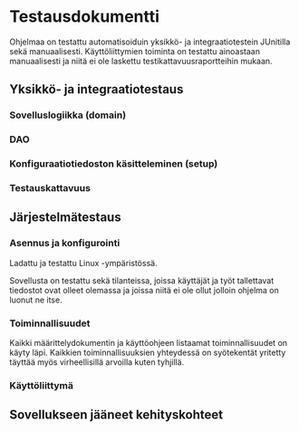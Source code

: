 <h1>Testausdokumentti</h1>

Ohjelmaa on testattu automatisoiduin yksikkö- ja integraatiotestein JUnitilla sekä manuaalisesti. Käyttöliittymien toiminta on testattu ainoastaan manuaalisesti ja niitä ei ole laskettu testikattavuusraportteihin mukaan.

<h2>Yksikkö- ja integraatiotestaus</h2>

<h3>Sovelluslogiikka (domain)</h3>

<h3>DAO</h3>

<h3>Konfiguraatiotiedoston käsitteleminen (setup)</h3>

<h3>Testauskattavuus</h3>

<h2>Järjestelmätestaus</h2>

<h3>Asennus ja konfigurointi</h3>

Ladattu ja testattu Linux -ympäristössä.

Sovellusta on testattu sekä tilanteissa, joissa käyttäjät ja työt tallettavat tiedostot ovat olleet olemassa ja joissa niitä ei ole ollut jolloin ohjelma on luonut ne itse.

<h3>Toiminnallisuudet</h3>

Kaikki määrittelydokumentin ja käyttöohjeen listaamat toiminnallisuudet on käyty läpi. Kaikkien toiminnallisuuksien yhteydessä on syötekentät yritetty täyttää myös virheellisillä arvoilla kuten tyhjillä.

<h3>Käyttöliittymä</h3>

<h2>Sovellukseen jääneet kehityskohteet</h2>
